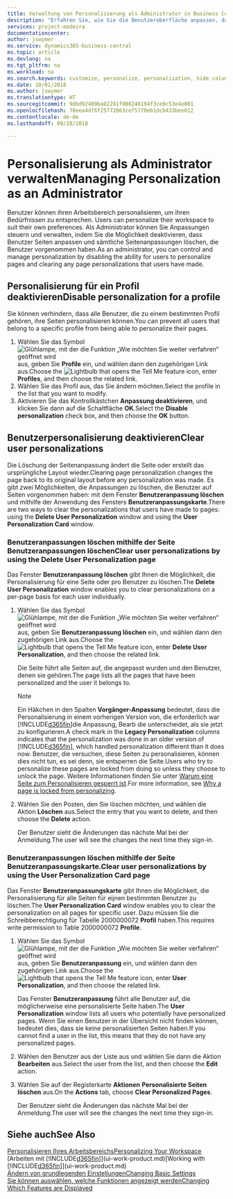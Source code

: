 ```yaml
---
title: Verwaltung von Personalisierung als Administrator in Business Central | Microsoft Docs
description: "Erfahren Sie, wie Sie die Benutzeroberfläche anpassen, damit diese Ihren Bedürfnissen entspricht."
services: project-madeira
documentationcenter: 
author: jswymer
ms.service: dynamics365-business-central
ms.topic: article
ms.devlang: na
ms.tgt_pltfrm: na
ms.workload: na
ms.search.keywords: customize, personalize, personalization, hide columns, remove fields, move fields
ms.date: 10/01/2018
ms.author: jswymer
ms.translationtype: HT
ms.sourcegitcommit: 9dbd92409ba02281f008246194f3ce0c53e4e001
ms.openlocfilehash: 78eea4df6f25772063cef5770eb1dcb433bee012
ms.contentlocale: de-de
ms.lasthandoff: 09/28/2018

---
```

# <a name="managing-personalization-as-an-administrator"></a><span data-ttu-id="f5318-103">Personalisierung als Administrator verwalten</span><span class="sxs-lookup"><span data-stu-id="f5318-103">Managing Personalization as an Administrator</span></span>
<span data-ttu-id="f5318-104"><!--NAV in the Web client--> Benutzer können ihren Arbeitsbereich personalisieren, um ihren Bedürfnissen zu entsprechen.</span><span class="sxs-lookup"><span data-stu-id="f5318-104"><!--NAV in the Web client--> Users can personalize their workspace to suit their own preferences.</span></span> <span data-ttu-id="f5318-105">Als Administrator können Sie Anpassungen steuern und verwalten, indem Sie die Möglichkeit deaktivieren, dass Benutzer Seiten anpassen und sämtliche Seitenanpassungen löschen, die Benutzer vorgenommen haben.</span><span class="sxs-lookup"><span data-stu-id="f5318-105">As an administrator, you can control and manage personalization by disabling the ability for users to personalize pages and clearing any page personalizations that users have made.</span></span>

## <a name="disable-personalization-for-a-profile"></a><span data-ttu-id="f5318-106">Personalisierung für ein Profil deaktivieren</span><span class="sxs-lookup"><span data-stu-id="f5318-106">Disable personalization for a profile</span></span>
<span data-ttu-id="f5318-107">Sie können verhindern, dass alle Benutzer, die zu einem bestimmten Profil gehören, ihre Seiten personalisieren können.</span><span class="sxs-lookup"><span data-stu-id="f5318-107">You can prevent all users that belong to a specific profile from being able to personalize their pages.</span></span>
1.  <span data-ttu-id="f5318-108">Wählen Sie das Symbol ![Glühlampe, mit der die Funktion „Wie möchten Sie weiter verfahren“ geöffnet wird](media/ui-search/search_small.png "Wie möchten Sie weiter verfahren?") aus, geben Sie **Profile** ein, und wählen dann den zugehörigen Link aus.</span><span class="sxs-lookup"><span data-stu-id="f5318-108">Choose the ![Lightbulb that opens the Tell Me feature](media/ui-search/search_small.png "Tell me what you want to do") icon, enter **Profiles**, and then choose the related link.</span></span>
2.  <span data-ttu-id="f5318-109">Wählen Sie das Profil aus, das Sie ändern möchten.</span><span class="sxs-lookup"><span data-stu-id="f5318-109">Select the profile in the list that you want to modify.</span></span>
3. <span data-ttu-id="f5318-110">Aktivieren Sie das Kontrollkästchen **Anpassung deaktivieren**, und klicken Sie dann auf die Schaltfläche **OK**.</span><span class="sxs-lookup"><span data-stu-id="f5318-110">Select the **Disable personalization** check box, and then choose the **OK** button.</span></span>

## <a name="clear-user-personalizations"></a><span data-ttu-id="f5318-111">Benutzerpersonalisierung deaktivieren</span><span class="sxs-lookup"><span data-stu-id="f5318-111">Clear user personalizations</span></span>

<span data-ttu-id="f5318-112">Die Löschung der Seitenanpassung ändert die Seite oder erstellt das ursprüngliche Layout wieder.</span><span class="sxs-lookup"><span data-stu-id="f5318-112">Clearing page personalization changes the page back to its original layout before any personalization was made.</span></span> <span data-ttu-id="f5318-113">Es gibt zwei Möglichkeiten, die Anpassungen zu löschen, die Benutzer auf Seiten vorgenommen haben: mit dem Fenster **Benutzeranpassung löschen** und mithilfe der Anwendung des Fensters **Benutzeranpassungskarte**.</span><span class="sxs-lookup"><span data-stu-id="f5318-113">There are two ways to clear the personalizations that users have made to pages: using the **Delete User Personalization** window and using the **User Personalization Card** window.</span></span>

### <a name="clear-user-personalizations-by-using-the-delete-user-personalization-page"></a><span data-ttu-id="f5318-114">Benutzeranpassungen löschen mithilfe der Seite Benutzeranpassungen löschen</span><span class="sxs-lookup"><span data-stu-id="f5318-114">Clear user personalizations by using the Delete User Personalization page</span></span>

<span data-ttu-id="f5318-115">Das Fenster **Benutzeranpassung löschen** gibt Ihnen die Möglichkeit, die Personalisierung für eine Seite oder pro Benutzer zu löschen.</span><span class="sxs-lookup"><span data-stu-id="f5318-115">The **Delete User Personalization** window enables you to clear personalizations on a per-page basis for each user individually.</span></span>

1.  <span data-ttu-id="f5318-116">Wählen Sie das Symbol ![Glühlampe, mit der die Funktion „Wie möchten Sie weiter verfahren“ geöffnet wird](media/ui-search/search_small.png "Wie möchten Sie weiter verfahren?") aus, geben Sie **Benutzeranpassung löschen** ein, und wählen dann den zugehörigen Link aus.</span><span class="sxs-lookup"><span data-stu-id="f5318-116">Choose the ![Lightbulb that opens the Tell Me feature](media/ui-search/search_small.png "Tell me what you want to do") icon, enter **Delete User Personalization**, and then choose the related link.</span></span>

    <span data-ttu-id="f5318-117">Die Seite führt alle Seiten auf, die angepasst wurden und den Benutzer, denen sie gehören.</span><span class="sxs-lookup"><span data-stu-id="f5318-117">The page lists all the pages that have been personalized and the user it belongs to.</span></span>

    >[!NOTE]
    > <span data-ttu-id="f5318-118">Ein Häkchen in den Spalten **Vorgänger-Anpassung** bedeutet, dass die Personalisierung in einem vorherigen Version von, die erforderlich war [!INCLUDE[d365fin](includes/d365fin_md.md)]die Anpassung, Bearb die unterscheidet, als sie jetzt zu konfigurieren.</span><span class="sxs-lookup"><span data-stu-id="f5318-118">A check mark in the **Legacy Personalization** columns indicates that the personalization was done in an older version of [!INCLUDE[d365fin](includes/d365fin_md.md)], which handled personalization different than it does now.</span></span> <span data-ttu-id="f5318-119">Benutzer, die versuchen, diese Seiten zu personalisieren, können dies nicht tun, es sei denn, sie entsperren die Seite.</span><span class="sxs-lookup"><span data-stu-id="f5318-119">Users who try to personalize these pages are locked from doing so unless they choose to unlock the page.</span></span> <span data-ttu-id="f5318-120">Weitere Informationen finden Sie unter [Warum eine Seite zum Personalisieren gesperrt ist](ui-personalization-locked.md).</span><span class="sxs-lookup"><span data-stu-id="f5318-120">For more information, see [Why a page is locked from personalizing](ui-personalization-locked.md).</span></span>

2. <span data-ttu-id="f5318-121">Wählen Sie den Posten, den Sie löschen möchten, und wählen die Aktion **Löschen** aus.</span><span class="sxs-lookup"><span data-stu-id="f5318-121">Select the entry that you want to delete, and then choose the **Delete** action.</span></span>

    <span data-ttu-id="f5318-122">Der Benutzer sieht die Änderungen das nächste Mal bei der Anmeldung.</span><span class="sxs-lookup"><span data-stu-id="f5318-122">The user will see the changes the next time they sign-in.</span></span>

### <a name="clear-user-personalizations-by-using-the-user-personalization-card-page"></a><span data-ttu-id="f5318-123">Benutzeranpassungen löschen mithilfe der Seite Benutzeranpassungskarte.</span><span class="sxs-lookup"><span data-stu-id="f5318-123">Clear user personalizations by using the User Personalization Card page</span></span>

<span data-ttu-id="f5318-124">Das Fenster **Benutzeranpassungskarte** gibt Ihnen die Möglichkeit, die Personalisierung für alle Seiten für eijnen bestimmten Benutzer zu löschen.</span><span class="sxs-lookup"><span data-stu-id="f5318-124">The **User Personalization Card** window enables you to clear the personalization on all pages for specific user.</span></span> <span data-ttu-id="f5318-125">Dazu müssen Sie die Schreibberechtigung für Tabelle 2000000072 **Profil** haben.</span><span class="sxs-lookup"><span data-stu-id="f5318-125">This requires write permission to Table 2000000072 **Profile**.</span></span>

1.  <span data-ttu-id="f5318-126">Wählen Sie das Symbol ![Glühlampe, mit der die Funktion „Wie möchten Sie weiter verfahren“ geöffnet wird](media/ui-search/search_small.png "Wie möchten Sie weiter verfahren?") aus, geben Sie **Benutzeranpassung** ein, und wählen dann den zugehörigen Link aus.</span><span class="sxs-lookup"><span data-stu-id="f5318-126">Choose the ![Lightbulb that opens the Tell Me feature](media/ui-search/search_small.png "Tell me what you want to do") icon, enter **User Personalization**, and then choose the related link.</span></span>

    <span data-ttu-id="f5318-127">Das Fenster **Benutzeranpassung** führt alle Benutzer auf, die möglicherweise eine personalisierte Seite haben.</span><span class="sxs-lookup"><span data-stu-id="f5318-127">The **User Personalization** window lists all users who potentially have personalized pages.</span></span> <span data-ttu-id="f5318-128">Wenn Sie einen Benutzer in der Übersicht nicht finden können, bedeutet dies, dass sie keine personalisierten Seiten haben.</span><span class="sxs-lookup"><span data-stu-id="f5318-128">If you cannot find a user in the list, this means that they do not have any personalized pages.</span></span>

2. <span data-ttu-id="f5318-129">Wählen den Benutzer aus der Liste aus und wählen Sie dann die Aktion **Bearbeiten** aus.</span><span class="sxs-lookup"><span data-stu-id="f5318-129">Select the user from the list, and then choose the **Edit** action.</span></span>

3.  <span data-ttu-id="f5318-130">Wählen Sie auf der Registerkarte **Aktionen** **Personalisierte Seiten löschen** aus.</span><span class="sxs-lookup"><span data-stu-id="f5318-130">On the **Actions** tab, choose **Clear Personalized Pages**.</span></span>

    <span data-ttu-id="f5318-131">Der Benutzer sieht die Änderungen das nächste Mal bei der Anmeldung.</span><span class="sxs-lookup"><span data-stu-id="f5318-131">The user will see the changes the next time they sign-in.</span></span>

## <a name="see-also"></a><span data-ttu-id="f5318-132">Siehe auch</span><span class="sxs-lookup"><span data-stu-id="f5318-132">See Also</span></span>
[<span data-ttu-id="f5318-133">Personalisieren Ihres Arbeitsbereichs</span><span class="sxs-lookup"><span data-stu-id="f5318-133">Personalizing Your Workspace</span></span>](ui-personalization-user.md)  
<span data-ttu-id="f5318-134">[Arbeiten mit [!INCLUDE[d365fin](includes/d365fin_md.md)]](ui-work-product.md)</span><span class="sxs-lookup"><span data-stu-id="f5318-134">[Working with [!INCLUDE[d365fin](includes/d365fin_md.md)]](ui-work-product.md)</span></span>  
[<span data-ttu-id="f5318-135">Ändern von grundlegenden Einstellungen</span><span class="sxs-lookup"><span data-stu-id="f5318-135">Changing Basic Settings</span></span>](ui-change-basic-settings.md)  
[<span data-ttu-id="f5318-136">Sie können auswählen, welche Funktionen angezeigt werden</span><span class="sxs-lookup"><span data-stu-id="f5318-136">Changing Which Features are Displayed</span></span>](ui-experiences.md)  

